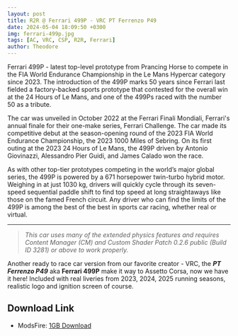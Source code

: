 ```yaml
---
layout: post
title: R2R @ Ferrari 499P - VRC PT Ferrenzo P49
date: 2024-05-04 18:09:50 +0300
img: ferrari-499p.jpg
tags: [AC, VRC, CSP, R2R, Ferrari]
author: Theodore
---
```


Ferrari 499P - latest top-level prototype from Prancing Horse to compete in the FIA World Endurance Championship in the Le Mans Hypercar category since 2023. The introduction of the 499P marks 50 years since Ferrari last fielded a factory-backed sports prototype that contested for the overall win at the 24 Hours of Le Mans, and one of the 499Ps raced with the number 50 as a tribute.

The car was unveiled in October 2022 at the Ferrari Finali Mondiali, Ferrari's annual finale for their one-make series, Ferrari Challenge. The car made its competitive debut at the season-opening round of the 2023 FIA World Endurance Championship, the 2023 1000 Miles of Sebring. On its first outing at the 2023 24 Hours of Le Mans, the 499P driven by Antonio Giovinazzi, Alessandro Pier Guidi, and James Calado won the race.

As with other top-tier prototypes competing in the world’s major global series, the 499P is powered by a 671 horsepower twin-turbo hybrid motor. Weighing in at just 1030 kg, drivers will quickly cycle through its seven-speed sequential paddle shift to find top speed at long straightaways like those on the famed French circuit. Any driver who can find the limits of the 499P is among the best of the best in sports car racing, whether real or virtual.

_________________


> *This car uses many of the extended physics features and requires Content Manager (CM) and Custom Shader Patch 0.2.6 public (Build ID 3281) or above to work properly.*

Another ready to race car version from our favorite creator - VRC, the ***PT Ferrenzo P49*** aka **Ferrari 499P** make it way to Assetto Corsa, now we have it here! Included with real liveries from 2023, 2024, 2025 running seasons, realistic logo and ignition screen of course.

## Download Link
- ModsFire: [1GB Download](https://modsfire.com/zPzLU9b9NL5O874)
